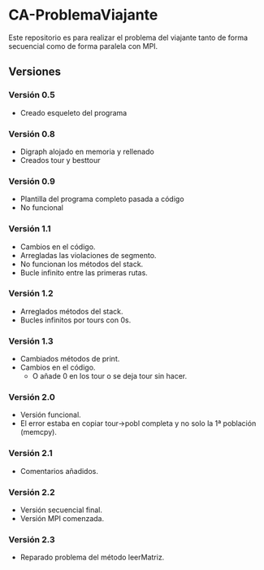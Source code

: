 # CA-ProblemaViajante
Este repositorio es para realizar el problema del viajante tanto de forma secuencial como de forma paralela con MPI.

## Versiones
### Versión 0.5
 - Creado esqueleto del programa

### Versión 0.8 
 - Digraph alojado en memoria y rellenado
 - Creados tour y besttour

### Versión 0.9
 - Plantilla del programa completo pasada a código
 - No funcional

### Versión 1.1
 - Cambios en el código.
 - Arregladas las violaciones de segmento.
 - No funcionan los métodos del stack.
 - Bucle infinito entre las primeras rutas.

### Versión 1.2
 - Arreglados métodos del stack.
 - Bucles infinitos por tours con 0s.

### Versión 1.3
 - Cambiados métodos de print.
 - Cambios en el código.
   - O añade 0 en los tour o se deja tour sin hacer.

### Versión 2.0
 - Versión funcional.
 - El error estaba en copiar tour->pobl completa y no solo la 1ª población (memcpy).

### Versión 2.1
 - Comentarios añadidos.

### Versión 2.2
 - Versión secuencial final.
 - Versión MPI comenzada.

### Versión 2.3
 - Reparado problema del método leerMatriz.